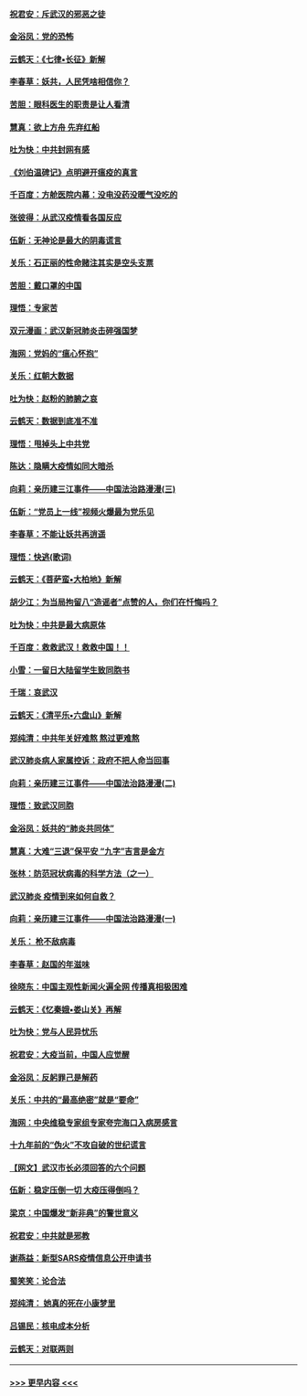 #### [祝君安：斥武汉的邪恶之徒](../pages/nsc993/n11855861.md?t=02100111) 
#### [金浴凤：党的恐怖](../pages/nsc993/n11855849.md?t=02100111) 
#### [云鹤天：《七律▪长征》新解](../pages/nsc993/n11855479.md?t=02100111) 
#### [李春草：妖共，人民凭啥相信你？](../pages/nsc993/n11855196.md?t=02100111) 
#### [苦胆：眼科医生的职责是让人看清](../pages/nsc993/n11853840.md?t=02100111) 
#### [慧真：欲上方舟 先弃红船](../pages/nsc993/n11853483.md?t=02100111) 
#### [吐为快：中共封网有感](../pages/nsc993/n11852575.md?t=02100111) 
#### [《刘伯温碑记》点明避开瘟疫的真言](../pages/nsc993/n11852128.md?t=02100111) 
#### [千百度：方舱医院内幕：没电没药没暖气没吃的](../pages/nsc993/n11850211.md?t=02100111) 
#### [张彼得：从武汉疫情看各国反应](../pages/nsc993/n11850102.md?t=02100111) 
#### [伍新：无神论是最大的阴毒谎言](../pages/nsc993/n11846129.md?t=02100111) 
#### [关乐：石正丽的性命赌注其实是空头支票](../pages/nsc993/n11846109.md?t=02100111) 
#### [苦胆：戴口罩的中国](../pages/nsc993/n11845576.md?t=02100111) 
#### [理悟：专家苦](../pages/nsc993/n11845564.md?t=02100111) 
#### [双元漫画：武汉新冠肺炎击碎强国梦](../pages/nsc993/n11843320.md?t=02100111) 
#### [海网：党妈的“瘟心怀抱”](../pages/nsc993/n11840740.md?t=02100111) 
#### [关乐：红朝大数据](../pages/nsc993/n11840675.md?t=02100111) 
#### [吐为快：赵粉的肺腑之哀](../pages/nsc993/n11840618.md?t=02100111) 
#### [云鹤天：数据到底准不准](../pages/nsc993/n11840325.md?t=02100111) 
#### [理悟：甩掉头上中共党](../pages/nsc993/n11838826.md?t=02100111) 
#### [陈达：隐瞒大疫情如同大暗杀](../pages/nsc993/n11838771.md?t=02100111) 
#### [向莉：亲历建三江事件——中国法治路漫漫(三)](../pages/nsc993/n11831825.md?t=02100111) 
#### [伍新：“党员上一线”视频火爆最为党乐见](../pages/nsc993/n11838200.md?t=02100111) 
#### [李春草：不能让妖共再逍遥](../pages/nsc993/n11838102.md?t=02100111) 
#### [理悟：快逃(歌词)](../pages/nsc993/n11838083.md?t=02100111) 
#### [云鹤天：《菩萨蛮▪大柏地》新解](../pages/nsc993/n11838059.md?t=02100111) 
#### [胡少江：为当局拘留八“造谣者”点赞的人，你们在忏悔吗？](../pages/nsc993/n11836801.md?t=02100111) 
#### [吐为快：中共是最大病原体](../pages/nsc993/n11836748.md?t=02100111) 
#### [千百度：救救武汉！救救中国！！](../pages/nsc993/n11836145.md?t=02100111) 
#### [小雪：一留日大陆留学生致同胞书](../pages/nsc993/n11834624.md?t=02100111) 
#### [千瑞：哀武汉](../pages/nsc993/n11833647.md?t=02100111) 
#### [云鹤天：《清平乐▪六盘山》新解](../pages/nsc993/n11833611.md?t=02100111) 
#### [郑纯清：中共年关好难熬 熬过更难熬](../pages/nsc993/n11833489.md?t=02100111) 
#### [武汉肺炎病人家属控诉：政府不把人命当回事](../pages/nsc993/n11833205.md?t=02100111) 
#### [向莉：亲历建三江事件——中国法治路漫漫(二)](../pages/nsc993/n11829102.md?t=02100111) 
#### [理悟：致武汉同胞](../pages/nsc993/n11831522.md?t=02100111) 
#### [金浴凤：妖共的“肺炎共同体”](../pages/nsc993/n11829448.md?t=02100111) 
#### [慧真：大难“三退”保平安 “九字”吉言是金方](../pages/nsc993/n11829501.md?t=02100111) 
#### [张林：防范冠状病毒的科学方法（之一）](../pages/nsc993/n11828618.md?t=02100111) 
#### [武汉肺炎 疫情到来如何自救？](../pages/nsc993/n11827632.md?t=02100111) 
#### [向莉：亲历建三江事件——中国法治路漫漫(一)](../pages/nsc993/n11827190.md?t=02100111) 
#### [关乐： 枪不敌病毒](../pages/nsc993/n11826746.md?t=02100111) 
#### [李春草：赵国的年滋味](../pages/nsc993/n11826321.md?t=02100111) 
#### [徐晓东：中国主观性新闻火遍全网 传播真相极困难](../pages/nsc993/n11826508.md?t=02100111) 
#### [云鹤天：《忆秦娥▪娄山关》再解](../pages/nsc993/n11824682.md?t=02100111) 
#### [吐为快：党与人民异忧乐](../pages/nsc993/n11824660.md?t=02100111) 
#### [祝君安：大疫当前，中国人应觉醒](../pages/nsc993/n11821946.md?t=02100111) 
#### [金浴凤：反躬罪己是解药](../pages/nsc993/n11820280.md?t=02100111) 
#### [关乐：中共的“最高绝密”就是“要命”](../pages/nsc993/n11816946.md?t=02100111) 
#### [海网：中央维稳专家组专家夸完海口入病房感言](../pages/nsc993/n11815138.md?t=02100111) 
#### [十九年前的“伪火”不攻自破的世纪谎言](../pages/nsc993/n11813238.md?t=02100111) 
#### [【网文】武汉市长必须回答的六个问题](../pages/nsc993/n11813848.md?t=02100111) 
#### [伍新：稳定压倒一切 大疫压得倒吗？](../pages/nsc993/n11812634.md?t=02100111) 
#### [梁京：中国爆发“新非典”的警世意义](../pages/nsc993/n11812554.md?t=02100111) 
#### [祝君安：中共就是邪教](../pages/nsc993/n11812431.md?t=02100111) 
#### [谢燕益：新型SARS疫情信息公开申请书](../pages/nsc993/n11808840.md?t=02100111) 
#### [蜀笑笑：论合法](../pages/nsc993/n11808064.md?t=02100111) 
#### [郑纯清： 她真的死在小康梦里](../pages/nsc993/n11806623.md?t=02100111) 
#### [吕锡民：核电成本分析](../pages/nsc993/n11806284.md?t=02100111) 
#### [云鹤天：对联两则](../pages/nsc993/n11805957.md?t=02100111) 

----
#### [ >>> 更早内容 <<< ](../indexes/nsc993-earlier.md)
